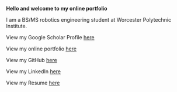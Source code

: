 **Hello and welcome to my online portfolio**

I am a BS/MS robotics engineering student at Worcester Polytechnic Institute. 

View my Google Scholar Profile [here](https://scholar.google.com/citations?hl=en&user=C1Lks9kAAAAJ)

View my online portfolio [here](https://bgsimpson.wixsite.com/brandon)

View my GitHub [here](https://github.com/vermontolympian)

View my LinkedIn [here](www.linkedin.com/in/brandon-g-simpson)

View my Resume [here](https://github.com/vermontolympian/vermontolympian.github.io/blob/master/BrandonSimpsonResume.pdf)
